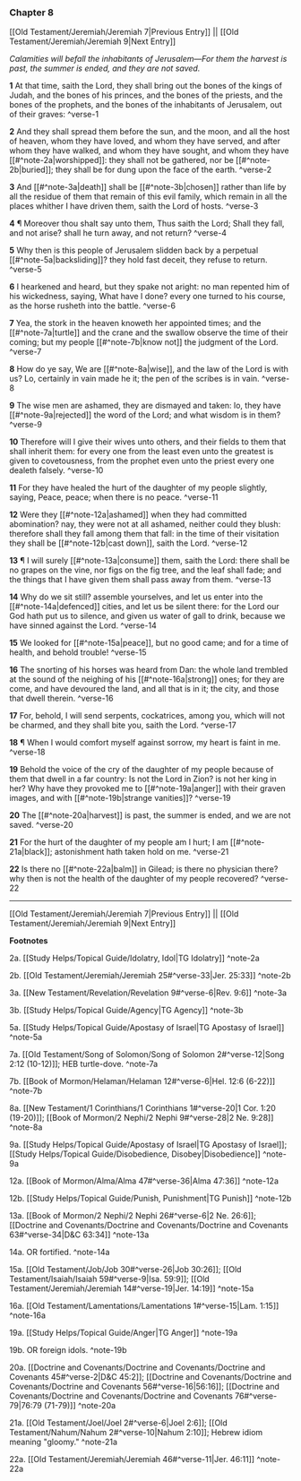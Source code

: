### Chapter 8

[[Old Testament/Jeremiah/Jeremiah 7|Previous Entry]]  ||  [[Old Testament/Jeremiah/Jeremiah 9|Next Entry]]

*Calamities will befall the inhabitants of Jerusalem—For them the harvest is past, the summer is ended, and they are not saved.*

**1**  At that time, saith the Lord, they shall bring out the bones of the kings of Judah, and the bones of his princes, and the bones of the priests, and the bones of the prophets, and the bones of the inhabitants of Jerusalem, out of their graves: ^verse-1

**2**  And they shall spread them before the sun, and the moon, and all the host of heaven, whom they have loved, and whom they have served, and after whom they have walked, and whom they have sought, and whom they have [[#^note-2a|worshipped]]: they shall not be gathered, nor be [[#^note-2b|buried]]; they shall be for dung upon the face of the earth. ^verse-2

**3**  And [[#^note-3a|death]] shall be [[#^note-3b|chosen]] rather than life by all the residue of them that remain of this evil family, which remain in all the places whither I have driven them, saith the Lord of hosts. ^verse-3

**4**  ¶ Moreover thou shalt say unto them, Thus saith the Lord; Shall they fall, and not arise? shall he turn away, and not return? ^verse-4

**5**  Why then is this people of Jerusalem slidden back by a perpetual [[#^note-5a|backsliding]]? they hold fast deceit, they refuse to return. ^verse-5

**6**  I hearkened and heard, but they spake not aright: no man repented him of his wickedness, saying, What have I done? every one turned to his course, as the horse rusheth into the battle. ^verse-6

**7**  Yea, the stork in the heaven knoweth her appointed times; and the [[#^note-7a|turtle]] and the crane and the swallow observe the time of their coming; but my people [[#^note-7b|know not]] the judgment of the Lord. ^verse-7

**8**  How do ye say, We are [[#^note-8a|wise]], and the law of the Lord is with us? Lo, certainly in vain made he it; the pen of the scribes is in vain. ^verse-8

**9**  The wise men are ashamed, they are dismayed and taken: lo, they have [[#^note-9a|rejected]] the word of the Lord; and what wisdom is in them? ^verse-9

**10**  Therefore will I give their wives unto others, and their fields to them that shall inherit them: for every one from the least even unto the greatest is given to covetousness, from the prophet even unto the priest every one dealeth falsely. ^verse-10

**11**  For they have healed the hurt of the daughter of my people slightly, saying, Peace, peace; when there is no peace. ^verse-11

**12**  Were they [[#^note-12a|ashamed]] when they had committed abomination? nay, they were not at all ashamed, neither could they blush: therefore shall they fall among them that fall: in the time of their visitation they shall be [[#^note-12b|cast down]], saith the Lord. ^verse-12

**13**  ¶ I will surely [[#^note-13a|consume]] them, saith the Lord: there shall be no grapes on the vine, nor figs on the fig tree, and the leaf shall fade; and the things that I have given them shall pass away from them. ^verse-13

**14**  Why do we sit still? assemble yourselves, and let us enter into the [[#^note-14a|defenced]] cities, and let us be silent there: for the Lord our God hath put us to silence, and given us water of gall to drink, because we have sinned against the Lord. ^verse-14

**15**  We looked for [[#^note-15a|peace]], but no good came; and for a time of health, and behold trouble! ^verse-15

**16**  The snorting of his horses was heard from Dan: the whole land trembled at the sound of the neighing of his [[#^note-16a|strong]] ones; for they are come, and have devoured the land, and all that is in it; the city, and those that dwell therein. ^verse-16

**17**  For, behold, I will send serpents, cockatrices, among you, which will not be charmed, and they shall bite you, saith the Lord. ^verse-17

**18**  ¶ When I would comfort myself against sorrow, my heart is faint in me. ^verse-18

**19**  Behold the voice of the cry of the daughter of my people because of them that dwell in a far country: Is not the Lord in Zion? is not her king in her? Why have they provoked me to [[#^note-19a|anger]] with their graven images, and with [[#^note-19b|strange vanities]]? ^verse-19

**20**  The [[#^note-20a|harvest]] is past, the summer is ended, and we are not saved. ^verse-20

**21**  For the hurt of the daughter of my people am I hurt; I am [[#^note-21a|black]]; astonishment hath taken hold on me. ^verse-21

**22**  Is there no [[#^note-22a|balm]] in Gilead; is there no physician there? why then is not the health of the daughter of my people recovered? ^verse-22


---
[[Old Testament/Jeremiah/Jeremiah 7|Previous Entry]]  ||  [[Old Testament/Jeremiah/Jeremiah 9|Next Entry]]


**Footnotes**


2a. [[Study Helps/Topical Guide/Idolatry, Idol|TG Idolatry]] ^note-2a

2b. [[Old Testament/Jeremiah/Jeremiah 25#^verse-33|Jer. 25:33]] ^note-2b

3a. [[New Testament/Revelation/Revelation 9#^verse-6|Rev. 9:6]] ^note-3a

3b. [[Study Helps/Topical Guide/Agency|TG Agency]] ^note-3b

5a. [[Study Helps/Topical Guide/Apostasy of Israel|TG Apostasy of Israel]] ^note-5a

7a. [[Old Testament/Song of Solomon/Song of Solomon 2#^verse-12|Song 2:12 (10-12)]]; HEB turtle-dove.  ^note-7a

7b. [[Book of Mormon/Helaman/Helaman 12#^verse-6|Hel. 12:6 (6-22)]] ^note-7b

8a. [[New Testament/1 Corinthians/1 Corinthians 1#^verse-20|1 Cor. 1:20 (19-20)]]; [[Book of Mormon/2 Nephi/2 Nephi 9#^verse-28|2 Ne. 9:28]] ^note-8a

9a. [[Study Helps/Topical Guide/Apostasy of Israel|TG Apostasy of Israel]]; [[Study Helps/Topical Guide/Disobedience, Disobey|Disobedience]] ^note-9a

12a. [[Book of Mormon/Alma/Alma 47#^verse-36|Alma 47:36]] ^note-12a

12b. [[Study Helps/Topical Guide/Punish, Punishment|TG Punish]] ^note-12b

13a. [[Book of Mormon/2 Nephi/2 Nephi 26#^verse-6|2 Ne. 26:6]]; [[Doctrine and Covenants/Doctrine and Covenants/Doctrine and Covenants 63#^verse-34|D&C 63:34]] ^note-13a

14a. OR fortified. ^note-14a

15a. [[Old Testament/Job/Job 30#^verse-26|Job 30:26]]; [[Old Testament/Isaiah/Isaiah 59#^verse-9|Isa. 59:9]]; [[Old Testament/Jeremiah/Jeremiah 14#^verse-19|Jer. 14:19]] ^note-15a

16a. [[Old Testament/Lamentations/Lamentations 1#^verse-15|Lam. 1:15]] ^note-16a

19a. [[Study Helps/Topical Guide/Anger|TG Anger]] ^note-19a

19b. OR foreign idols. ^note-19b

20a. [[Doctrine and Covenants/Doctrine and Covenants/Doctrine and Covenants 45#^verse-2|D&C 45:2]]; [[Doctrine and Covenants/Doctrine and Covenants/Doctrine and Covenants 56#^verse-16|56:16]]; [[Doctrine and Covenants/Doctrine and Covenants/Doctrine and Covenants 76#^verse-79|76:79 (71-79)]] ^note-20a

21a. [[Old Testament/Joel/Joel 2#^verse-6|Joel 2:6]]; [[Old Testament/Nahum/Nahum 2#^verse-10|Nahum 2:10]]; Hebrew idiom meaning "gloomy."  ^note-21a

22a. [[Old Testament/Jeremiah/Jeremiah 46#^verse-11|Jer. 46:11]] ^note-22a